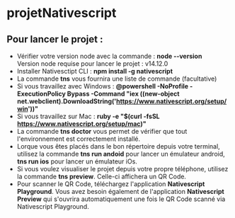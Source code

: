 # projetNativescript
## Pour lancer le projet : 
* Vérifier votre version node avec la commande : **node --version**  
Version node requise pour lancer le projet : v14.12.0  
* Installer Nativesctipt CLI : **npm install -g nativescript**  
* La commande **tns** vous fournira une liste de commande (facultative)  
* Si vous travaillez avec Windows : **@powershell -NoProfile -ExecutionPolicy Bypass -Command "iex ((new-object
net.webclient).DownloadString('https://www.nativescript.org/setup/win'))"**  
* Si vous travaillez sur Mac : **ruby -e "$(curl -fsSL https://www.nativescript.org/setup/mac)"**  
* La commande **tns doctor** vous permet de vérifier que tout l'environnement est correctement installé.  
* Lorque vous êtes placés dans le bon répertoire depuis votre terminal, utilisez la commande **tns run andoid** pour lancer un émulateur android, **tns run ios** pour lancer un émulateur iOs.  
* Si vous voulez visualiser le projet depuis votre propre téléphone, utilisez la commande **tns preview**. Celle-ci affichera un QR Code.  
* Pour scanner le QR Code, téléchargez l'application **Nativescript Playground**. Vous avez besoin également de l'application **Nativescript Preview** qui s'ouvrira automatiquement une fois le QR Code scanné via Nativescript Playground.  
